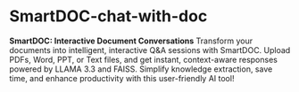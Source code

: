 # SmartDOC-chat-with-doc
**SmartDOC: Interactive Document Conversations**   Transform your documents into intelligent, interactive Q&amp;A sessions with SmartDOC. Upload PDFs, Word, PPT, or Text files, and get instant, context-aware responses powered by LLAMA 3.3 and FAISS. Simplify knowledge extraction, save time, and enhance productivity with this user-friendly AI tool!
